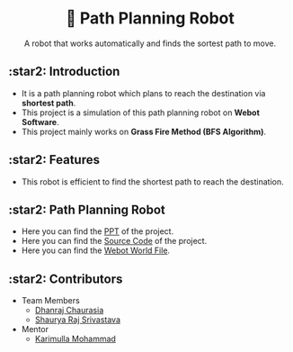<h1 align="center"> 🤖 Path Planning Robot </h1>
<p align="center"> A robot that works automatically and finds the sortest path to move. </p>

<h2> :star2: Introduction </h2>
<ul>
  <li> It is a path planning robot which plans to reach the destination via <b>shortest path</b>.</li>
  <li> This project is a simulation of this path planning robot on <b>Webot Software</b>.</li>
  <li> This project mainly works on <b>Grass Fire Method (BFS Algorithm)</b>.</li>
</ul>

<h2> :star2: Features </h2>
<ul>
  <li> This robot is efficient to find the shortest path to reach the destination.</li>
</ul>

<h2> :star2: Path Planning Robot </h2>
<ul>
  <li> Here you can find the <a href="link">PPT</a> of the project.</li>
  <li> Here you can find the <a href="link">Source Code</a> of the project.</li>
  <li> Here you can find the <a href="link">Webot World File</a>.</li>
</ul>
<h2> :star2: Contributors </h2>
  <ul>
  <li>Team Members 
    <ul>
      <li><a href="https://github.com/dhanrajchaurasia">Dhanraj Chaurasia</a></li>
      <li><a href="#">Shaurya Raj Srivastava</a></li>
    </ul>
  </li>  
  <li> Mentor
  <ul>
    <li><a href="https://github.com/rdx-rockstar">Karimulla Mohammad</a></li>
  </ul>
   </li>
 </ul>
